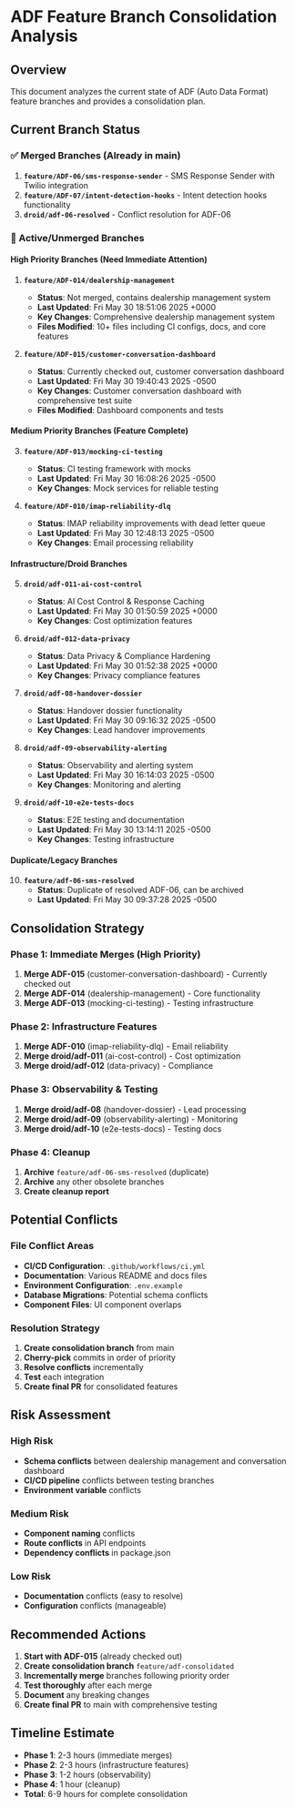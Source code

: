 # ADF Feature Branch Consolidation Analysis

## Overview
This document analyzes the current state of ADF (Auto Data Format) feature branches and provides a consolidation plan.

## Current Branch Status

### ✅ Merged Branches (Already in main)
1. **`feature/ADF-06/sms-response-sender`** - SMS Response Sender with Twilio integration
2. **`feature/ADF-07/intent-detection-hooks`** - Intent detection hooks functionality
3. **`droid/adf-06-resolved`** - Conflict resolution for ADF-06

### 🔄 Active/Unmerged Branches

#### High Priority Branches (Need Immediate Attention)
1. **`feature/ADF-014/dealership-management`**
   - **Status**: Not merged, contains dealership management system
   - **Last Updated**: Fri May 30 18:51:06 2025 +0000
   - **Key Changes**: Comprehensive dealership management system
   - **Files Modified**: 10+ files including CI configs, docs, and core features

2. **`feature/ADF-015/customer-conversation-dashboard`**
   - **Status**: Currently checked out, customer conversation dashboard
   - **Last Updated**: Fri May 30 19:40:43 2025 -0500
   - **Key Changes**: Customer conversation dashboard with comprehensive test suite
   - **Files Modified**: Dashboard components and tests

#### Medium Priority Branches (Feature Complete)
3. **`feature/ADF-013/mocking-ci-testing`**
   - **Status**: CI testing framework with mocks
   - **Last Updated**: Fri May 30 16:08:26 2025 -0500
   - **Key Changes**: Mock services for reliable testing

4. **`feature/ADF-010/imap-reliability-dlq`**
   - **Status**: IMAP reliability improvements with dead letter queue
   - **Last Updated**: Fri May 30 12:48:13 2025 -0500
   - **Key Changes**: Email processing reliability

#### Infrastructure/Droid Branches
5. **`droid/adf-011-ai-cost-control`**
   - **Status**: AI Cost Control & Response Caching
   - **Last Updated**: Fri May 30 01:50:59 2025 +0000
   - **Key Changes**: Cost optimization features

6. **`droid/adf-012-data-privacy`**
   - **Status**: Data Privacy & Compliance Hardening
   - **Last Updated**: Fri May 30 01:52:38 2025 +0000
   - **Key Changes**: Privacy compliance features

7. **`droid/adf-08-handover-dossier`**
   - **Status**: Handover dossier functionality
   - **Last Updated**: Fri May 30 09:16:32 2025 -0500
   - **Key Changes**: Lead handover improvements

8. **`droid/adf-09-observability-alerting`**
   - **Status**: Observability and alerting system
   - **Last Updated**: Fri May 30 16:14:03 2025 -0500
   - **Key Changes**: Monitoring and alerting

9. **`droid/adf-10-e2e-tests-docs`**
   - **Status**: E2E testing and documentation
   - **Last Updated**: Fri May 30 13:14:11 2025 -0500
   - **Key Changes**: Testing infrastructure

#### Duplicate/Legacy Branches
10. **`feature/adf-06-sms-resolved`**
    - **Status**: Duplicate of resolved ADF-06, can be archived
    - **Last Updated**: Fri May 30 09:37:28 2025 -0500

## Consolidation Strategy

### Phase 1: Immediate Merges (High Priority)
1. **Merge ADF-015** (customer-conversation-dashboard) - Currently checked out
2. **Merge ADF-014** (dealership-management) - Core functionality
3. **Merge ADF-013** (mocking-ci-testing) - Testing infrastructure

### Phase 2: Infrastructure Features
1. **Merge ADF-010** (imap-reliability-dlq) - Email reliability
2. **Merge droid/adf-011** (ai-cost-control) - Cost optimization
3. **Merge droid/adf-012** (data-privacy) - Compliance

### Phase 3: Observability & Testing
1. **Merge droid/adf-08** (handover-dossier) - Lead processing
2. **Merge droid/adf-09** (observability-alerting) - Monitoring
3. **Merge droid/adf-10** (e2e-tests-docs) - Testing docs

### Phase 4: Cleanup
1. **Archive** `feature/adf-06-sms-resolved` (duplicate)
2. **Archive** any other obsolete branches
3. **Create cleanup report**

## Potential Conflicts

### File Conflict Areas
- **CI/CD Configuration**: `.github/workflows/ci.yml`
- **Documentation**: Various README and docs files
- **Environment Configuration**: `.env.example`
- **Database Migrations**: Potential schema conflicts
- **Component Files**: UI component overlaps

### Resolution Strategy
1. **Create consolidation branch** from main
2. **Cherry-pick** commits in order of priority
3. **Resolve conflicts** incrementally
4. **Test** each integration
5. **Create final PR** for consolidated features

## Risk Assessment

### High Risk
- **Schema conflicts** between dealership management and conversation dashboard
- **CI/CD pipeline** conflicts between testing branches
- **Environment variable** conflicts

### Medium Risk
- **Component naming** conflicts
- **Route conflicts** in API endpoints
- **Dependency conflicts** in package.json

### Low Risk
- **Documentation** conflicts (easy to resolve)
- **Configuration** conflicts (manageable)

## Recommended Actions

1. **Start with ADF-015** (already checked out)
2. **Create consolidation branch** `feature/adf-consolidated`
3. **Incrementally merge** branches following priority order
4. **Test thoroughly** after each merge
5. **Document** any breaking changes
6. **Create final PR** to main with comprehensive testing

## Timeline Estimate
- **Phase 1**: 2-3 hours (immediate merges)
- **Phase 2**: 2-3 hours (infrastructure features)
- **Phase 3**: 1-2 hours (observability)
- **Phase 4**: 1 hour (cleanup)
- **Total**: 6-9 hours for complete consolidation